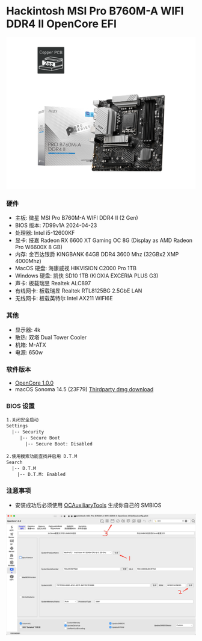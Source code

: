 # Hackintosh MSI Pro B760M-A WIFI DDR4 II OpenCore EFI

![Motherboard](Motherboard.png)

### 硬件

- 主板: 微星 MSI Pro B760M-A WIFI DDR4 II (2 Gen)
- BIOS 版本: 7D99v1A 2024-04-23
- 处理器: Intel i5-12600KF
- 显卡: 技嘉 Radeon RX 6600 XT Gaming OC 8G (Display as AMD Radeon Pro W6600X 8 GB)
- 内存: 金百达银爵 KINGBANK 64GB DDR4 3600 Mhz (32GBx2 XMP 4000Mhz)
- MacOS 硬盘: 海康威视 HIKVISION C2000 Pro 1TB
- Windows 硬盘: 凯侠 SD10 1TB (KIOXIA EXCERIA PLUS G3)
- 声卡: 板载瑞昱 Realtek ALC897
- 有线网卡: 板载瑞昱 Realtek RTL8125BG 2.5GbE LAN
- 无线网卡: 板载英特尔 Intel AX211 WIFI6E

### 其他

- 显示器: 4k
- 散热: 双塔 Dual Tower Cooler
- 机箱: M-ATX
- 电源: 650w

### 软件版本

- [OpenCore 1.0.0](https://github.com/acidanthera/OpenCorePkg)
- macOS Sonoma 14.5 (23F79) [Thirdparty dmg download](https://hackintosh.club/d/10000080)

### BIOS 设置

```
1.关闭安全启动
Settings
  |-- Security
     |-- Secure Boot
       |-- Secure Boot: Disabled

2.使用搜索功能查找并启用 D.T.M
Search
  |-- D.T.M
    |-- D.T.M: Enabled

```

### 注意事项

- 安装成功后必须使用 [OCAuxiliaryTools](https://github.com/ic005k/OCAuxiliaryTools) 生成你自己的 SMBIOS

![Config](Config.jpg)
